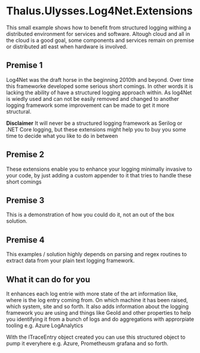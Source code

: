 ﻿# Thalus.Ulysses.Log4Net.Extensions

This small example shows how to benefit from structured logging withing a distributed environment
for services and software. Altough cloud and all in the cloud is a good goal, some components and
services remain on premise or distributed atl east when hardware is involved.

## Premise 1
Log4Net was the draft horse in the beginning 2010th and beyond. Over time this frameworke developed
some serious short comings. In other words it is lacking the ability of have a structured logging
approach within. As log4Net is wiedly used and can not be easily removed and changed to another
logging framework some improvement can be made to get it more structural.

**Disclaimer**
It will never be a structured logging framework as Serilog or .NET Core logging, but these extensions
might help you to buy you some time to decide what you like to do in between

## Premise 2
These extensions enable you to enhance your logging minimally invasive to your code, by just adding
a custom appender to it that tries to handle these short comings

## Premise 3
This is a demonstration of how you could do it, not an out of the box solution.

## Premise 4
This examples / solution highly depends on parsing and regex routines to extract data from your plain
text logging framework.

## What it can do for you
It enhances each log entrie with more state of the art information like, where is the log entry coming
from. On which machine it has been raised, which system, site and so forth. It also adds information 
about the logging framework you are using and things like GeoId and other properties to help you 
identifying it from a bunch of logs and do aggregations with approrpiate tooling e.g. Azure LogAnalytics

With the ITraceEntry object created you can use this structured object to pump it everyhere e.g. Azure,
Prometheusm grafana and so forth.